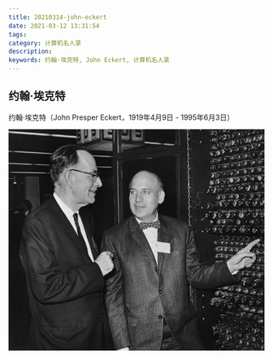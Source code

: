 ```yaml
---
title: 20210314-john-eckert
date: 2021-03-12 13:31:54
tags:
category: 计算机名人录
description: 
keywords: 约翰·埃克特, John Eckert, 计算机名人录
---
```


## 约翰·埃克特

约翰·埃克特（John Presper Eckert，1919年4月9日 - 1995年6月3日）

![John Mauchly (left) and Dr Presper Eckert Jr with ENIAC](20210314-john-eckert/GettyImages-3243534-56b008303df78cf772cb3865.jpg)

